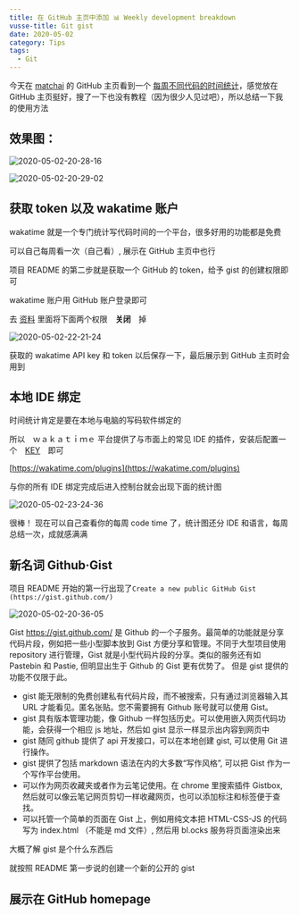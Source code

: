 ```yaml
---
title: 在 GitHub 主页中添加 📊 Weekly development breakdown
vusse-title: Git gist
date: 2020-05-02
category: Tips
tags:
  - Git
---
```


今天在 [matchai](https://github.com/matchai) 的 GitHub 主页看到一个 [每周不同代码的时间统计](https://github.com/matchai/waka-box)，感觉放在 GitHub 主页挺好，搜了一下也没有教程（因为很少人见过吧），所以总结一下我的使用方法

<!-- more -->

## 效果图：

![2020-05-02-20-28-16](https://raw.githubusercontent.com/fengwei2002/Pictures_02/master/img/2020-05-02-20-28-16.png)

![2020-05-02-20-29-02](https://raw.githubusercontent.com/fengwei2002/Pictures_02/master/img/2020-05-02-20-29-02.png)

## 获取 token 以及 wakatime 账户

wakatime 就是一个专门统计写代码时间的一个平台，很多好用的功能都是免费

可以自己每周看一次（自己看）, 展示在 GitHub 主页中也行

项目 README 的第二步就是获取一个 GitHub 的 token，给予 gist 的创建权限即可

wakatime 账户用 GitHub 账户登录即可

去 [资料](https://wakatime.com/settings/profile) 里面将下面两个权限　**关闭**　掉

![2020-05-02-22-21-24](https://raw.githubusercontent.com/fengwei2002/Pictures_02/master/img/2020-05-02-22-21-24.png)

获取的 wakatime API key 和 token 以后保存一下，最后展示到 GitHub 主页时会用到

## 本地 IDE 绑定

时间统计肯定是要在本地与电脑的写码软件绑定的

所以　ｗａｋａｔｉｍｅ 平台提供了与市面上的常见 IDE 的插件，安装后配置一个　[KEY](https://wakatime.com/settings/api-key)　即可

[https://wakatime.com/plugins](https://wakatime.com/plugins)

与你的所有 IDE 绑定完成后进入控制台就会出现下面的统计图

![2020-05-02-23-24-36](https://raw.githubusercontent.com/fengwei2002/Pictures_02/master/img/2020-05-02-23-24-36.png)

很棒！
现在可以自己查看你的每周 code time 了，统计图还分 IDE 和语言，每周总结一次，成就感满满

## 新名词 Github·Gist

项目 README 开始的第一行出现了`Create a new public GitHub Gist (https://gist.github.com/)`

![2020-05-02-20-36-05](https://raw.githubusercontent.com/fengwei2002/Pictures_02/master/img/2020-05-02-20-36-05.png)

Gist https://gist.github.com/ 是 Github 的一个子服务。最简单的功能就是分享代码片段，例如把一些小型脚本放到 Gist 方便分享和管理。不同于大型项目使用 repository 进行管理，Gist 就是小型代码片段的分享。类似的服务还有如 Pastebin 和 Pastie, 但明显出生于 Github 的 Gist 更有优势了。
但是 gist 提供的功能不仅限于此。

- gist 能无限制的免费创建私有代码片段，而不被搜索，只有通过浏览器输入其 URL 才能看见。匿名张贴。您不需要拥有 Github 账号就可以使用 Gist。
- gist 具有版本管理功能，像 Github 一样包括历史。可以使用嵌入网页代码功能，会获得一个相应 js 地址，然后如 gist 显示一样显示出内容到网页中
- gist 随同 github 提供了 api 开发接口，可以在本地创建 gist, 可以使用 Git 进行操作。
- gist 提供了包括 markdown 语法在内的大多数“写作风格”, 可以把 Gist 作为一个写作平台使用。
- 可以作为网页收藏夹或者作为云笔记使用。在 chrome 里搜索插件 Gistbox, 然后就可以像云笔记网页剪切一样收藏网页，也可以添加标注和标签便于查找。
- 可以托管一个简单的页面在 Gist 上，例如用纯文本把 HTML-CSS-JS 的代码写为 index.html （不能是 md 文件）, 然后用 bl.ocks 服务将页面渲染出来

大概了解 gist 是个什么东西后

就按照 README 第一步说的创建一个新的公开的 gist 

## 展示在 GitHub homepage
